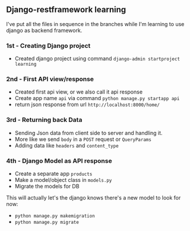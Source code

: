 ## Django-restframework learning

I've put all the files in sequence in the branches while I'm learning to use django as backend framework.

### 1st - Creating Django project
- Created django project using command `django-admin startproject learning`

### 2nd - First API view/response
- Created first api view, or we also call it api response
- Create app name `api` via command `python manage.py startapp api`
- return json response from url `http://localhost:8000/home/`

### 3rd - Returning back Data
- Sending Json data from client side to server and handling it.
- More like we send `body` in a `POST` request or `QueryParams`
- Adding data like `headers` and `content_type`

### 4th - Django Model as API response
- Create a separate app `products`
- Make a model/object class in `models.py`
- Migrate the models for DB

This will actually let's the django knows there's a new model to look for now:
- `python manage.py makemigration`
- `python manage.py migrate`
